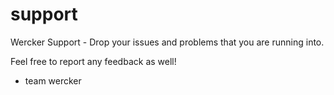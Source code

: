 support
=======

Wercker Support - Drop your issues and problems that you are running into.

Feel free to report any feedback as well!

- team wercker
